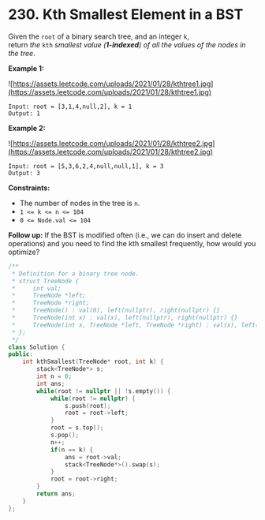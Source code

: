 # 230. Kth Smallest Element in a BST

Given the `root` of a binary search tree, and an integer `k`, return *the* `kth` *smallest value (**1-indexed**) of all the values of the nodes in the tree*.

**Example 1:**

![https://assets.leetcode.com/uploads/2021/01/28/kthtree1.jpg](https://assets.leetcode.com/uploads/2021/01/28/kthtree1.jpg)

```
Input: root = [3,1,4,null,2], k = 1
Output: 1

```

**Example 2:**

![https://assets.leetcode.com/uploads/2021/01/28/kthtree2.jpg](https://assets.leetcode.com/uploads/2021/01/28/kthtree2.jpg)

```
Input: root = [5,3,6,2,4,null,null,1], k = 3
Output: 3

```

**Constraints:**

- The number of nodes in the tree is `n`.
- `1 <= k <= n <= 104`
- `0 <= Node.val <= 104`

**Follow up:** If the BST is modified often (i.e., we can do insert and delete operations) and you need to find the kth smallest frequently, how would you optimize?

```cpp
/**
 * Definition for a binary tree node.
 * struct TreeNode {
 *     int val;
 *     TreeNode *left;
 *     TreeNode *right;
 *     TreeNode() : val(0), left(nullptr), right(nullptr) {}
 *     TreeNode(int x) : val(x), left(nullptr), right(nullptr) {}
 *     TreeNode(int x, TreeNode *left, TreeNode *right) : val(x), left(left), right(right) {}
 * };
 */
class Solution {
public:
    int kthSmallest(TreeNode* root, int k) {
        stack<TreeNode*> s;
        int n = 0;
        int ans;
        while(root != nullptr || !s.empty()) {
            while(root != nullptr) {
                s.push(root);
                root = root->left;
            }
            root = s.top();
            s.pop();
            n++;
            if(n == k) {
                ans = root->val;
                stack<TreeNode*>().swap(s);
            }
            root = root->right;
        }
        return ans;
    } 
};
```
